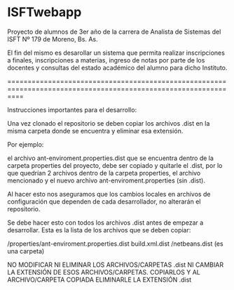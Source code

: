 ISFTwebapp
==========

Proyecto de alumnos de 3er año de la carrera de Analista de Sistemas del ISFT Nº 179 de Moreno, Bs. As.

El fin del mismo es desarollar un sistema que permita realizar inscripciones a finales, inscripciones a materias,
ingreso de notas por parte de los docentes y consultas del estado académico del alumno para dicho Instituto.

================================================================================================================

Instrucciones importantes para el desarrollo:

Una vez clonado el repositorio se deben copiar los archivos .dist en la misma carpeta donde se encuentra y eliminar
esa extensión.

Por ejemplo:

el archivo ant-enviroment.properties.dist que se encuentra dentro de la carpeta properties del proyecto, debe ser 
copiado y quitarle el .dist, por lo que quedrían 2 archivos dentro de la carpeta properties, el archivo mencionado y
el nuevo archivo ant-enviroment.properties (sin .dist).


Al hacer esto nos aseguramos que los cambios locales en archivos de configuración que dependen de cada desarrollador,
no alterarán el repositorio.

Se debe hacer esto con todos los archivos .dist antes de empezar a desarrollar. Esta es la lista de los archivos que 
se deben copiar:

/properties/ant-enviroment.properties.dist
build.xml.dist
/netbeans.dist (es una carpeta)


NO MODIFICAR NI ELIMINAR LOS ARCHIVOS/CARPETAS .dist NI CAMBIAR LA EXTENSIÓN DE ESOS ARCHIVOS/CARPETAS. COPIARLOS Y
AL ARCHIVO/CARPETA COPIADA ELIMINARLE LA EXTENSIÓN .dist
